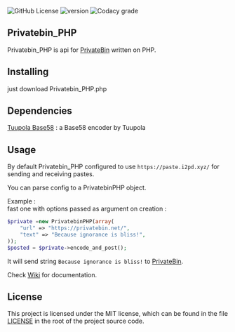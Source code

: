 ![GitHub License](https://img.shields.io/github/license/cyvax/Privatebin_PHP?style=for-the-badge)
![version](https://img.shields.io/github/v/tag/cyvax/Privatebin_PHP?label=VERSION&style=for-the-badge)
![Codacy grade](https://img.shields.io/codacy/grade/13bbc8be0d134180b8221f014af50e74?style=for-the-badge)

Privatebin_PHP 
-----

Privatebin_PHP is api for [PrivateBin](https://github.com/PrivateBin/PrivateBin/) written on PHP.

Installing
-----
just download Privatebin_PHP.php

Dependencies
-----
[Tuupola Base58](https://github.com/tuupola/base58) : a Base58 encoder by Tuupola

Usage
-----
By default Privatebin_PHP configured to use `https://paste.i2pd.xyz/` for sending and receiving pastes.

You can parse config to a PrivatebinPHP object.

Example :<br>
fast one with options passed as argument on creation : 
```php
$private =new PrivatebinPHP(array(
    "url" => "https://privatebin.net/",
    "text" => "Because ignorance is bliss!",
));
$posted = $private->encode_and_post();
```
It will send string `Because ignorance is bliss!` to [PrivateBin](https://privatebin.net/).

Check [Wiki](https://github.com/cyvax/Privatebin_PHP/wiki) for documentation.<br>

License
-------
This project is licensed under the MIT license, which can be found in the file
[LICENSE](https://github.com/cyvax/Privatebin_PHP/blob/master/LICENSE) in the root of the project source code.
